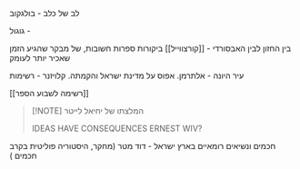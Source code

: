 
לב של כלב - בולגקוב

גוגול - 

בין החזון לבין האבסורדי - [[קורצווייל]]
	ביקורות ספרות חשובות, של מבקר שהגיע הזמן שאכיר יותר לעומק

עיר היונה - אלתרמן. אפוס על מדינת ישראל והקמתה.
קלויזנר - רשימות


[[רשימה לשבוע הספר]]




> [!NOTE] המלצתו של יחיאל לייטר
> 
> IDEAS HAVE CONSEQUENCES
ERNEST WIV?


חכמים ונשיאים רומאיים בארץ ישראל - דוד מטר (מחקר, היסטוריה פוליטית בקרב חכמים )